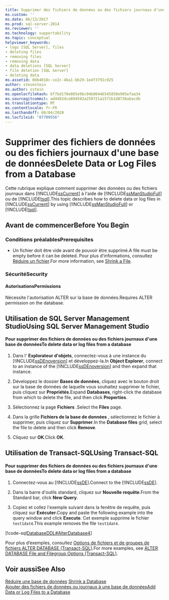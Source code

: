 ```yaml
---
title: Supprimer des fichiers de données ou des fichiers journaux d’une base de données | Microsoft Docs
ms.custom: ''
ms.date: 06/13/2017
ms.prod: sql-server-2014
ms.reviewer: ''
ms.technology: supportability
ms.topic: conceptual
helpviewer_keywords:
- logs [SQL Server], files
- deleting files
- removing files
- removing data
- data deletions [SQL Server]
- file deletion [SQL Server]
- deleting data
ms.assetid: 0db4018c-ce2c-4ba1-bb29-1e4f3791c925
author: stevestein
ms.author: sstein
ms.openlocfilehash: 6f7bd170e085e9bc94b00446545850e905efaa34
ms.sourcegitcommit: ad4d92dce894592a259721a1571b1d8736abacdb
ms.translationtype: MT
ms.contentlocale: fr-FR
ms.lasthandoff: 08/04/2020
ms.locfileid: "87709556"
---
```

# <a name="delete-data-or-log-files-from-a-database"></a><span data-ttu-id="12dc5-102">Supprimer des fichiers de données ou des fichiers journaux d'une base de données</span><span class="sxs-lookup"><span data-stu-id="12dc5-102">Delete Data or Log Files from a Database</span></span>
  <span data-ttu-id="12dc5-103">Cette rubrique explique comment supprimer des données ou des fichiers journaux dans [!INCLUDE[ssCurrent](../../includes/sscurrent-md.md)] à l'aide de [!INCLUDE[ssManStudioFull](../../includes/ssmanstudiofull-md.md)] ou de [!INCLUDE[tsql](../../includes/tsql-md.md)].</span><span class="sxs-lookup"><span data-stu-id="12dc5-103">This topic describes how to delete data or log files in [!INCLUDE[ssCurrent](../../includes/sscurrent-md.md)] by using [!INCLUDE[ssManStudioFull](../../includes/ssmanstudiofull-md.md)] or [!INCLUDE[tsql](../../includes/tsql-md.md)].</span></span>  
  
  
##  <a name="before-you-begin"></a><a name="BeforeYouBegin"></a> <span data-ttu-id="12dc5-104">Avant de commencer</span><span class="sxs-lookup"><span data-stu-id="12dc5-104">Before You Begin</span></span>  
  
###  <a name="prerequisites"></a><a name="Prerequisites"></a> <span data-ttu-id="12dc5-105">Conditions préalables</span><span class="sxs-lookup"><span data-stu-id="12dc5-105">Prerequisites</span></span>  
  
-   <span data-ttu-id="12dc5-106">Un fichier doit être vide avant de pouvoir être supprimé.</span><span class="sxs-lookup"><span data-stu-id="12dc5-106">A file must be empty before it can be deleted.</span></span> <span data-ttu-id="12dc5-107">Pour plus d’informations, consultez [Réduire un fichier](shrink-a-file.md).</span><span class="sxs-lookup"><span data-stu-id="12dc5-107">For more information, see [Shrink a File](shrink-a-file.md).</span></span>  
  
###  <a name="security"></a><a name="Security"></a> <span data-ttu-id="12dc5-108">Sécurité</span><span class="sxs-lookup"><span data-stu-id="12dc5-108">Security</span></span>  
  
####  <a name="permissions"></a><a name="Permissions"></a> <span data-ttu-id="12dc5-109">Autorisations</span><span class="sxs-lookup"><span data-stu-id="12dc5-109">Permissions</span></span>  
 <span data-ttu-id="12dc5-110">Nécessite l'autorisation ALTER sur la base de données.</span><span class="sxs-lookup"><span data-stu-id="12dc5-110">Requires ALTER permission on the database.</span></span>  
  
##  <a name="using-sql-server-management-studio"></a><a name="SSMSProcedure"></a> <span data-ttu-id="12dc5-111">Utilisation de SQL Server Management Studio</span><span class="sxs-lookup"><span data-stu-id="12dc5-111">Using SQL Server Management Studio</span></span>  
  
#### <a name="to-delete-data-or-log-files-from-a-database"></a><span data-ttu-id="12dc5-112">Pour supprimer des fichiers de données ou des fichiers journaux d'une base de données</span><span class="sxs-lookup"><span data-stu-id="12dc5-112">To delete data or log files from a database</span></span>  
  
1.  <span data-ttu-id="12dc5-113">Dans l' **Explorateur d'objets**, connectez-vous à une instance du [!INCLUDE[ssDEnoversion](../../includes/ssdenoversion-md.md)] et développez-la.</span><span class="sxs-lookup"><span data-stu-id="12dc5-113">In **Object Explorer**, connect to an instance of the [!INCLUDE[ssDEnoversion](../../includes/ssdenoversion-md.md)] and then expand that instance.</span></span>  
  
2.  <span data-ttu-id="12dc5-114">Développez le dossier **Bases de données**, cliquez avec le bouton droit sur la base de données de laquelle vous souhaitez supprimer le fichier, puis cliquez sur **Propriétés**.</span><span class="sxs-lookup"><span data-stu-id="12dc5-114">Expand **Databases**, right-click the database from which to delete the file, and then click **Properties**.</span></span>  
  
3.  <span data-ttu-id="12dc5-115">Sélectionnez la page **Fichiers** .</span><span class="sxs-lookup"><span data-stu-id="12dc5-115">Select the **Files** page.</span></span>  
  
4.  <span data-ttu-id="12dc5-116">Dans la grille **Fichiers de la base de données** , sélectionnez le fichier à supprimer, puis cliquez sur **Supprimer**.</span><span class="sxs-lookup"><span data-stu-id="12dc5-116">In the **Database files** grid, select the file to delete and then click **Remove**.</span></span>  
  
5.  <span data-ttu-id="12dc5-117">Cliquez sur **OK**.</span><span class="sxs-lookup"><span data-stu-id="12dc5-117">Click **OK**.</span></span>  
  
##  <a name="using-transact-sql"></a><a name="TsqlProcedure"></a> <span data-ttu-id="12dc5-118">Utilisation de Transact-SQL</span><span class="sxs-lookup"><span data-stu-id="12dc5-118">Using Transact-SQL</span></span>  
  
#### <a name="to-delete-data-or-log-files-from-a-database"></a><span data-ttu-id="12dc5-119">Pour supprimer des fichiers de données ou des fichiers journaux d'une base de données</span><span class="sxs-lookup"><span data-stu-id="12dc5-119">To delete data or log files from a database</span></span>  
  
1.  <span data-ttu-id="12dc5-120">Connectez-vous au [!INCLUDE[ssDE](../../includes/ssde-md.md)].</span><span class="sxs-lookup"><span data-stu-id="12dc5-120">Connect to the [!INCLUDE[ssDE](../../includes/ssde-md.md)].</span></span>  
  
2.  <span data-ttu-id="12dc5-121">Dans la barre d'outils standard, cliquez sur **Nouvelle requête**.</span><span class="sxs-lookup"><span data-stu-id="12dc5-121">From the Standard bar, click **New Query**.</span></span>  
  
3.  <span data-ttu-id="12dc5-122">Copiez et collez l'exemple suivant dans la fenêtre de requête, puis cliquez sur **Exécuter**.</span><span class="sxs-lookup"><span data-stu-id="12dc5-122">Copy and paste the following example into the query window and click **Execute**.</span></span> <span data-ttu-id="12dc5-123">Cet exemple supprime le fichier `test1dat4`.</span><span class="sxs-lookup"><span data-stu-id="12dc5-123">This example removes the file `test1dat4`.</span></span>  
  
 [!code-sql[DatabaseDDL#AlterDatabase4](../../snippets/tsql/SQL14/tsql/databaseddl/transact-sql/alterdatabase.sql#alterdatabase4)]  
  
 <span data-ttu-id="12dc5-124">Pour plus d’exemples, consultez [Options de fichiers et de groupes de fichiers ALTER DATABASE &#40;Transact-SQL&#41;](/sql/t-sql/statements/alter-database-transact-sql-file-and-filegroup-options).</span><span class="sxs-lookup"><span data-stu-id="12dc5-124">For more examples, see [ALTER DATABASE File and Filegroup Options &#40;Transact-SQL&#41;](/sql/t-sql/statements/alter-database-transact-sql-file-and-filegroup-options).</span></span>  
  
## <a name="see-also"></a><span data-ttu-id="12dc5-125">Voir aussi</span><span class="sxs-lookup"><span data-stu-id="12dc5-125">See Also</span></span>  
 <span data-ttu-id="12dc5-126">[Réduire une base de données](shrink-a-database.md) </span><span class="sxs-lookup"><span data-stu-id="12dc5-126">[Shrink a Database](shrink-a-database.md) </span></span>  
 [<span data-ttu-id="12dc5-127">Ajouter des fichiers de données ou journaux à une base de données</span><span class="sxs-lookup"><span data-stu-id="12dc5-127">Add Data or Log Files to a Database</span></span>](add-data-or-log-files-to-a-database.md)  
  
  
